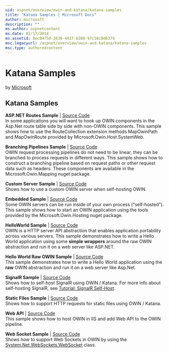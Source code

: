 ```yaml
---
uid: aspnet/overview/owin-and-katana/katana-samples
title: "Katana Samples | Microsoft Docs"
author: microsoft
description: ""
ms.author: aspnetcontent
ms.date: 01/17/2014
ms.assetid: bec04f5d-2638-4417-b288-97c58c8d6379
msc.legacyurl: /aspnet/overview/owin-and-katana/katana-samples
msc.type: authoredcontent
---
```

Katana Samples
====================
by [Microsoft](https://github.com/microsoft)

## Katana Samples

**ASP.NET Routes Sample** | [Source Code](https://github.com/aspnet/samples/tree/master/samples/aspnet/Katana/AspNetRoutes)  
In some applications you will want to hook up OWIN components in the Asp.Net route table side by side with non-OWIN components. This sample shows how to use the RouteCollection extension methods MapOwinPath and MapOwinRoute provided by Microsoft.Owin.Host.SystemWeb.

**Branching Pipelines Sample** | [Source Code](https://github.com/aspnet/samples/tree/master/samples/aspnet/Katana/BranchingPipelines)  
OWIN request processing pipelines do not need to be linear, they can be branched to process requests in different ways. This sample shows how to construct a branching pipeline based on request paths or other request data such as headers. These components are available in the Microsoft.Owin.Mapping nuget package.

**Custom Server Sample** | [Source Code](https://github.com/aspnet/samples/tree/master/samples/aspnet/Katana/CustomServer)   
Shows how to use a custom OWIN server when self-hosting OWIN.

**Embedded Sample** | [Source Code](https://github.com/aspnet/samples/tree/master/samples/aspnet/Katana/Embedded)  
Some OWIN servers can be run inside of your own process (&quot;self-hosted&quot;). This sample shows how to start an OWIN application using the tools provided by the Microsoft.Owin.Hosting nuget package.

**HelloWorld Sample** | [Source Code](https://github.com/aspnet/samples/tree/master/samples/aspnet/Katana/HelloWorld)  
OWIN is a HTTP server API abstraction that enables application portability across various servers. This sample demonstrates how to write a Hello World application using some **simple wrappers** around the raw OWIN abstraction and run it on a web server like ASP.NET.

**Hello World Raw OWIN Sample** | [Source Code](https://github.com/aspnet/samples/tree/master/samples/aspnet/Katana/HelloWorldRawOwin)  
This sample demonstrates how to write a Hello World application using the **raw** OWIN abstraction and run it on a web server like Asp.Net.

**SignalR Sample** | [Source Code](https://github.com/aspnet/samples/tree/master/samples/aspnet/Katana/SignalR)  
Shows how to self-host SignalR using OWIN / Katana. For more info about self-hosting SignalR, see [Tutorial: SignalR Self-Host](../../../signalr/overview/deployment/tutorial-signalr-self-host.md).

**Static Files Sample** | [Source Code](https://github.com/aspnet/samples/tree/master/samples/aspnet/Katana/StaticFilesSample)   
Shows how to support HTTP requests for static files using OWIN / Katana.

**Web API** | [Source Code](https://github.com/aspnet/samples/tree/master/samples/aspnet/Katana/WebApi)   
This sample shows how to host OWIN in IIS and add Web API to the OWIN pipeline.

**Web Socket Sample** | [Source Code](https://github.com/aspnet/samples/tree/master/samples/aspnet/Katana/WebSocketSample)   
Shows how to support Web Sockets in OWIN by using the [System.Net.WebSockets.WebSocket](https://msdn.microsoft.com/library/system.net.websockets.websocket(v=vs.110).aspx) class.
